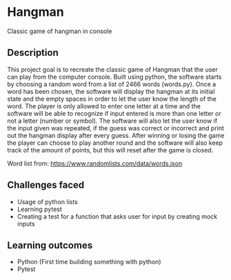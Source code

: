 # Hangman
Classic game of hangman in console

## Description
This project goal is to recreate the classic game of Hangman that the user can play from the computer console. Built using python, the software starts by choosing a random word from a list of 2466 words (words.py). Once a word has been chosen, the software will display the hangman at its initial state and the empty spaces in order to let the user know the length of the word. The player is only allowed to enter one letter at a time and the software will be able to recognize if input entered is more than one letter or not a letter (number or symbol). The software will also let the user know if the input given was repeated, if the guess was correct or incorrect and print out the hangman display after every guess. After winning or losing the game the player can choose to play another round and the software will also keep track of the amount of points, but this will reset after the game is closed. 

Word list from: https://www.randomlists.com/data/words.json

## Challenges faced
- Usage of python lists
- Learning pytest
- Creating a test for a function that asks user for input by creating mock inputs

## Learning outcomes
- Python (First time building something with python)
- Pytest
